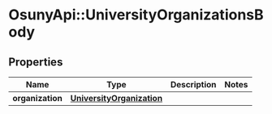 # OsunyApi::UniversityOrganizationsBody

## Properties
Name | Type | Description | Notes
------------ | ------------- | ------------- | -------------
**organization** | [**UniversityOrganization**](UniversityOrganization.md) |  | 

